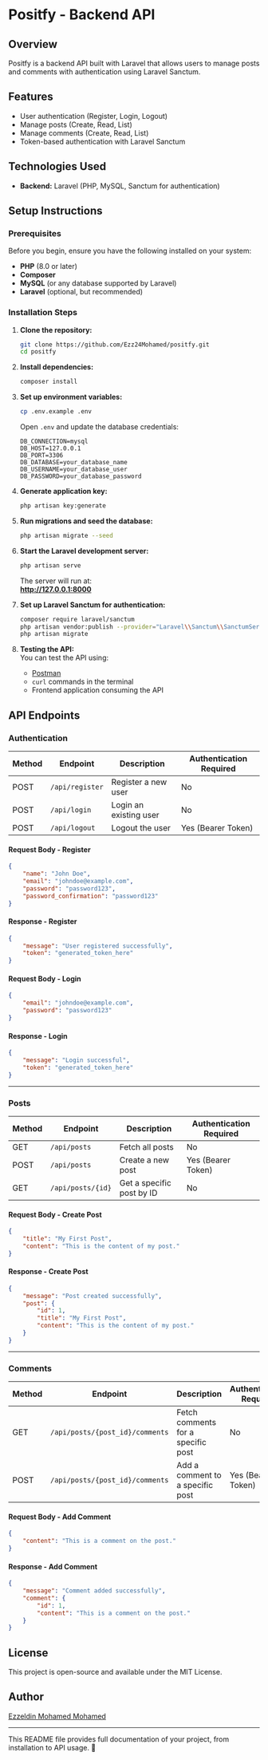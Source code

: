 # Positfy - Backend API

## Overview
Positfy is a backend API built with Laravel that allows users to manage posts and comments with authentication using Laravel Sanctum.

## Features
- User authentication (Register, Login, Logout)
- Manage posts (Create, Read, List)
- Manage comments (Create, Read, List)
- Token-based authentication with Laravel Sanctum

## Technologies Used
- **Backend:** Laravel (PHP, MySQL, Sanctum for authentication)

## Setup Instructions

### Prerequisites
Before you begin, ensure you have the following installed on your system:
- **PHP** (8.0 or later)
- **Composer**
- **MySQL** (or any database supported by Laravel)
- **Laravel** (optional, but recommended)

### Installation Steps

1. **Clone the repository:**
   ```sh
   git clone https://github.com/Ezz24Mohamed/positfy.git
   cd positfy
   ```

2. **Install dependencies:**
   ```sh
   composer install
   ```

3. **Set up environment variables:**
   ```sh
   cp .env.example .env
   ```
   Open `.env` and update the database credentials:
   ```env
   DB_CONNECTION=mysql
   DB_HOST=127.0.0.1
   DB_PORT=3306
   DB_DATABASE=your_database_name
   DB_USERNAME=your_database_user
   DB_PASSWORD=your_database_password
   ```

4. **Generate application key:**
   ```sh
   php artisan key:generate
   ```

5. **Run migrations and seed the database:**
   ```sh
   php artisan migrate --seed
   ```

6. **Start the Laravel development server:**
   ```sh
   php artisan serve
   ```
   The server will run at:  
   **http://127.0.0.1:8000**

7. **Set up Laravel Sanctum for authentication:**
   ```sh
   composer require laravel/sanctum
   php artisan vendor:publish --provider="Laravel\\Sanctum\\SanctumServiceProvider"
   php artisan migrate
   ```

8. **Testing the API:**  
   You can test the API using:
   - [Postman](https://www.postman.com/)
   - `curl` commands in the terminal
   - Frontend application consuming the API

## API Endpoints

### Authentication
| Method | Endpoint        | Description            | Authentication Required |
|--------|---------------|------------------------|-------------------------|
| POST   | `/api/register` | Register a new user    | No                      |
| POST   | `/api/login`    | Login an existing user | No                      |
| POST   | `/api/logout`   | Logout the user        | Yes (Bearer Token)      |

#### Request Body - Register
```json
{
    "name": "John Doe",
    "email": "johndoe@example.com",
    "password": "password123",
    "password_confirmation": "password123"
}
```

#### Response - Register
```json
{
    "message": "User registered successfully",
    "token": "generated_token_here"
}
```

#### Request Body - Login
```json
{
    "email": "johndoe@example.com",
    "password": "password123"
}
```

#### Response - Login
```json
{
    "message": "Login successful",
    "token": "generated_token_here"
}
```

---

### Posts
| Method | Endpoint      | Description                  | Authentication Required |
|--------|-------------|------------------------------|-------------------------|
| GET    | `/api/posts` | Fetch all posts              | No                      |
| POST   | `/api/posts` | Create a new post            | Yes (Bearer Token)      |
| GET    | `/api/posts/{id}` | Get a specific post by ID | No                      |

#### Request Body - Create Post
```json
{
    "title": "My First Post",
    "content": "This is the content of my post."
}
```

#### Response - Create Post
```json
{
    "message": "Post created successfully",
    "post": {
        "id": 1,
        "title": "My First Post",
        "content": "This is the content of my post."
    }
}
```

---

### Comments
| Method | Endpoint                               | Description                          | Authentication Required |
|--------|--------------------------------------|--------------------------------------|-------------------------|
| GET    | `/api/posts/{post_id}/comments`      | Fetch comments for a specific post  | No                      |
| POST   | `/api/posts/{post_id}/comments`      | Add a comment to a specific post    | Yes (Bearer Token)      |

#### Request Body - Add Comment
```json
{
    "content": "This is a comment on the post."
}
```

#### Response - Add Comment
```json
{
    "message": "Comment added successfully",
    "comment": {
        "id": 1,
        "content": "This is a comment on the post."
    }
}
```

## License
This project is open-source and available under the MIT License.

## Author
[Ezzeldin Mohamed Mohamed](https://github.com/Ezz24Mohamed)

---
This README file provides full documentation of your project, from installation to API usage. 🚀
